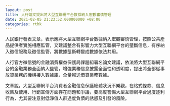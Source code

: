 ```yaml
---
layout: post
title: 人行論文提出將大型互聯網平台數據納入宏觀審慎管理
date: 2021-02-05 21:23:52.000000000 +08:00
categories: rthk
---
```


人民銀行發表文章，表示應將大型互聯網平台數據納入宏觀審慎管理，按照公共產品提供者實施相應監管，又建議整合有影響力大型互聯網平台的壟斷信息，有序納入徵信服務及徵信監管，將數據壟斷轉變成數據依法共用。

人行官方微信號的金融消費權益保護局課題組署名論文建議，依法將大型互聯網平台的金融業務全面納入監管，增強業務信息披露全面性和透明度，提出將全部從事放貸業務的機構接入數據庫，全量報送借貸業務數據。

文章說，大型互聯網平台消費者金融信息保護總體狀況不樂觀，在格式條款、信息收集及使用、行銷宣傳方面存在問題和爭議，要高度警惕大型互聯網平台過度逐利行為，尤其要注意對低淨值人群過度負債的誘惑及引發的風險。
